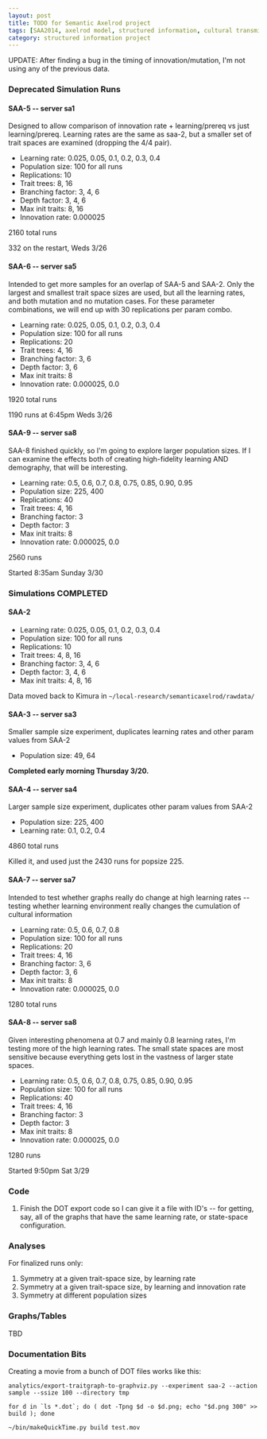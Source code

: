 ```yaml
---
layout: post
title: TODO for Semantic Axelrod project
tags: [SAA2014, axelrod model, structured information, cultural transmission, experiments,  experiment-semanticaxelrod]
category: structured information project
---
```


UPDATE:  After finding a bug in the timing of innovation/mutation, I'm not using any of the previous data.  


### Deprecated Simulation Runs ###

#### SAA-5 -- server sa1 ####

Designed to allow comparison of innovation rate + learning/prereq vs just learning/prereq.  Learning rates are the same as saa-2, but a smaller set of trait spaces are examined (dropping the 4/4 pair). 

* Learning rate:  0.025, 0.05, 0.1, 0.2, 0.3, 0.4
* Population size:  100 for all runs
* Replications: 10
* Trait trees:  8, 16
* Branching factor:  3, 4, 6
* Depth factor: 3, 4, 6
* Max init traits: 8, 16
* Innovation rate: 0.000025

2160 total runs

332 on the restart, Weds 3/26


#### SAA-6 -- server sa5 ####

Intended to get more samples for an overlap of SAA-5 and SAA-2.  Only the largest and smallest trait space sizes are used, but all the learning rates, and both mutation and no mutation cases.  For these parameter combinations, we will end up with 30 replications per param combo.  

* Learning rate:  0.025, 0.05, 0.1, 0.2, 0.3, 0.4
* Population size:  100 for all runs
* Replications: 20
* Trait trees:  4, 16
* Branching factor:  3, 6
* Depth factor: 3, 6
* Max init traits: 8
* Innovation rate: 0.000025, 0.0

1920 total runs

1190 runs at 6:45pm Weds 3/26

#### SAA-9 -- server sa8 ####

SAA-8 finished quickly, so I'm going to explore larger population sizes.  If I can examine the effects both of creating high-fidelity learning AND demography, that will be interesting.


* Learning rate:  0.5, 0.6, 0.7, 0.8, 0.75, 0.85, 0.90, 0.95
* Population size:  225, 400
* Replications: 40
* Trait trees:  4, 16
* Branching factor:  3
* Depth factor: 3
* Max init traits: 8
* Innovation rate: 0.000025, 0.0

2560 runs

Started 8:35am Sunday 3/30


### Simulations COMPLETED ###

#### SAA-2 ####

* Learning rate:  0.025, 0.05, 0.1, 0.2, 0.3, 0.4
* Population size:  100 for all runs
* Replications: 10
* Trait trees:  4, 8, 16
* Branching factor:  3, 4, 6
* Depth factor: 3, 4, 6
* Max init traits: 4, 8, 16

Data moved back to Kimura in `~/local-research/semanticaxelrod/rawdata/`


#### SAA-3 -- server sa3  ####

Smaller sample size experiment, duplicates learning rates and other param values from SAA-2

* Population size:  49, 64

**Completed early morning Thursday 3/20.**

#### SAA-4 -- server sa4 ####

Larger sample size experiment, duplicates other param values from SAA-2

* Population size: 225, 400
* Learning rate:  0.1, 0.2, 0.4

4860 total runs

Killed it, and used just the 2430 runs for popsize 225.


#### SAA-7 -- server sa7 ####

Intended to test whether graphs really do change at high learning rates -- testing whether learning
environment really changes the cumulation of cultural information

* Learning rate:  0.5, 0.6, 0.7, 0.8
* Population size:  100 for all runs
* Replications: 20
* Trait trees:  4, 16
* Branching factor:  3, 6
* Depth factor: 3, 6
* Max init traits: 8
* Innovation rate: 0.000025, 0.0

1280  total runs

#### SAA-8 -- server sa8 ####

Given interesting phenomena at 0.7 and mainly 0.8 learning rates, I'm testing more of the high 
learning rates.  The small state spaces are most sensitive because everything gets lost in the 
vastness of larger state spaces.  

* Learning rate:  0.5, 0.6, 0.7, 0.8, 0.75, 0.85, 0.90, 0.95
* Population size:  100 for all runs
* Replications: 40
* Trait trees:  4, 16
* Branching factor:  3
* Depth factor: 3
* Max init traits: 8
* Innovation rate: 0.000025, 0.0

1280 runs

Started 9:50pm Sat 3/29




### Code ###

1. Finish the DOT export code so I can give it a file with ID's -- for getting, say, all of the graphs that have the same learning rate, or state-space configuration.  


### Analyses ###

For finalized runs only:

1. Symmetry at a given trait-space size, by learning rate
1. Symmetry at a given trait-space size, by learning and innovation rate
1. Symmetry at different population sizes

### Graphs/Tables ###

TBD

### Documentation Bits ###

Creating a movie from a bunch of DOT files works like this:

```
analytics/export-traitgraph-to-graphviz.py --experiment saa-2 --action sample --ssize 100 --directory tmp

for d in `ls *.dot`; do ( dot -Tpng $d -o $d.png; echo "$d.png 300" >> build ); done

~/bin/makeQuickTime.py build test.mov
```



